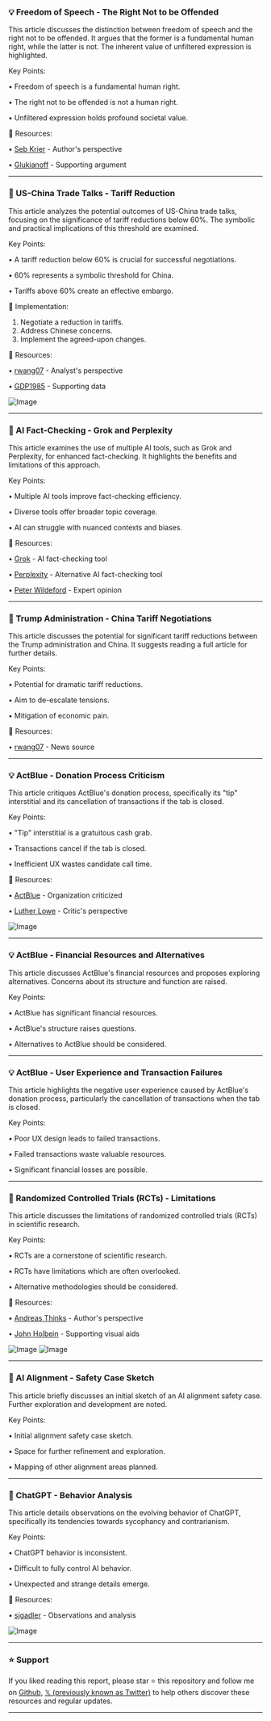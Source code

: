 ### 💡 Freedom of Speech - The Right Not to be Offended

This article discusses the distinction between freedom of speech and the right not to be offended.  It argues that the former is a fundamental human right, while the latter is not.  The inherent value of unfiltered expression is highlighted.

Key Points:

• Freedom of speech is a fundamental human right.


• The right not to be offended is not a human right.


• Unfiltered expression holds profound societal value.


🔗 Resources:

• [Seb Krier](https://x.com/sebkrier) -  Author's perspective


• [Glukianoff](https://x.com/glukianoff/status/1920808877425049968) -  Supporting argument


---

### 🤖 US-China Trade Talks - Tariff Reduction

This article analyzes the potential outcomes of US-China trade talks, focusing on the significance of tariff reductions below 60%.  The symbolic and practical implications of this threshold are examined.

Key Points:

• A tariff reduction below 60% is crucial for successful negotiations.


• 60% represents a symbolic threshold for China.


• Tariffs above 60% create an effective embargo.


🚀 Implementation:

1. Negotiate a reduction in tariffs.
2. Address Chinese concerns.
3. Implement the agreed-upon changes.


🔗 Resources:

• [rwang07](https://x.com/rwang07) -  Analyst's perspective


• [GDP1985](https://x.com/gdp1985/status/1920807005150699763) -  Supporting data


![Image](https://pbs.twimg.com/media/GqgTyugXwAAdWAi?format=jpg&name=small)


---

### 🤖 AI Fact-Checking - Grok and Perplexity

This article examines the use of multiple AI tools, such as Grok and Perplexity, for enhanced fact-checking.  It highlights the benefits and limitations of this approach.

Key Points:

• Multiple AI tools improve fact-checking efficiency.


• Diverse tools offer broader topic coverage.


• AI can struggle with nuanced contexts and biases.


🔗 Resources:

• [Grok](https://x.com/grok/status/1920682792977134045) -  AI fact-checking tool


• [Perplexity](https://itunes.apple.com/app/id6670324846) -  Alternative AI fact-checking tool


• [Peter Wildeford](https://x.com/peterwildeford) -  Expert opinion


---

### 🤖 Trump Administration - China Tariff Negotiations

This article discusses the potential for significant tariff reductions between the Trump administration and China. It suggests reading a full article for further details.

Key Points:

•  Potential for dramatic tariff reductions.


•  Aim to de-escalate tensions.


•  Mitigation of economic pain.


🔗 Resources:

• [rwang07](https://x.com/rwang07/status/1920680743967092753) -  News source


---

### 💡 ActBlue - Donation Process Criticism

This article critiques ActBlue's donation process, specifically its "tip" interstitial and its cancellation of transactions if the tab is closed.

Key Points:

•  "Tip" interstitial is a gratuitous cash grab.


•  Transactions cancel if the tab is closed.


•  Inefficient UX wastes candidate call time.


🔗 Resources:

• [ActBlue](https://x.com/actblue) -  Organization criticized


• [Luther Lowe](https://x.com/lutherlowe/status/1920590300483104797) -  Critic's perspective


![Image](https://pbs.twimg.com/media/Gqc1x3nWAAAuf6Y?format=jpg&name=900x900)


---

### 💡 ActBlue - Financial Resources and Alternatives

This article discusses ActBlue's financial resources and proposes exploring alternatives.  Concerns about its structure and function are raised.

Key Points:

• ActBlue has significant financial resources.


•  ActBlue's structure raises questions.


•  Alternatives to ActBlue should be considered.



---

### 💡 ActBlue - User Experience and Transaction Failures

This article highlights the negative user experience caused by ActBlue's donation process, particularly the cancellation of transactions when the tab is closed.

Key Points:

•  Poor UX design leads to failed transactions.


•  Failed transactions waste valuable resources.


•  Significant financial losses are possible.


---

### 🤖 Randomized Controlled Trials (RCTs) - Limitations

This article discusses the limitations of randomized controlled trials (RCTs) in scientific research.


Key Points:

• RCTs are a cornerstone of scientific research.


•  RCTs have limitations which are often overlooked.


•  Alternative methodologies should be considered.


🔗 Resources:

• [Andreas Thinks](https://x.com/AndreasThinks) - Author's perspective


• [John Holbein](https://x.com/JohnHolbein1/status/1920494084319215899) - Supporting visual aids


![Image](https://pbs.twimg.com/media/Gqb3JdCXoAA8Sus?format=jpg&name=small)
![Image](https://pbs.twimg.com/media/Gqb3KiKWAAAwX-7?format=jpg&name=small)


---

### 🤖 AI Alignment - Safety Case Sketch

This article briefly discusses an initial sketch of an AI alignment safety case. Further exploration and development are noted.

Key Points:

•  Initial alignment safety case sketch.


•  Space for further refinement and exploration.


•  Mapping of other alignment areas planned.


---

### 🤖 ChatGPT - Behavior Analysis

This article details observations on the evolving behavior of ChatGPT, specifically its tendencies towards sycophancy and contrarianism.

Key Points:

•  ChatGPT behavior is inconsistent.


•  Difficult to fully control AI behavior.


•  Unexpected and strange details emerge.



🔗 Resources:

• [sjgadler](https://x.com/sjgadler/status/1920552291775488392) -  Observations and analysis


![Image](https://pbs.twimg.com/media/GqcrCTjW0AAxLpk?format=jpg&name=small)


---

### ⭐️ Support

If you liked reading this report, please star ⭐️ this repository and follow me on [Github](https://github.com/Drix10), [𝕏 (previously known as Twitter)](https://x.com/DRIX_10_) to help others discover these resources and regular updates.

---